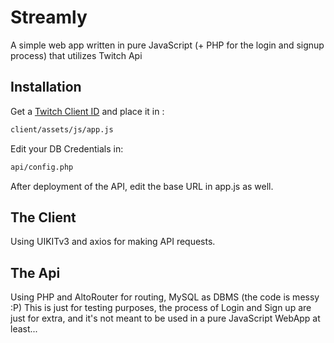# Streamly

A simple web app written in pure JavaScript (+ PHP for the login and signup process) that utilizes Twitch Api


## Installation

Get a [Twitch Client ID](https://dev.twitch.tv/console/apps/create)
and place it in :

```bash
client/assets/js/app.js
```
Edit your DB Credentials in:
```bash
api/config.php
```
After deployment of the API, edit the base URL in app.js as well.

## The Client

Using UIKITv3 and axios for making API requests.

## The Api
Using PHP and AltoRouter for routing, MySQL as DBMS (the code is messy :P)
This is just for testing purposes, the process of Login and Sign up are just for extra, and it's not meant to be used in a pure JavaScript WebApp at least...
